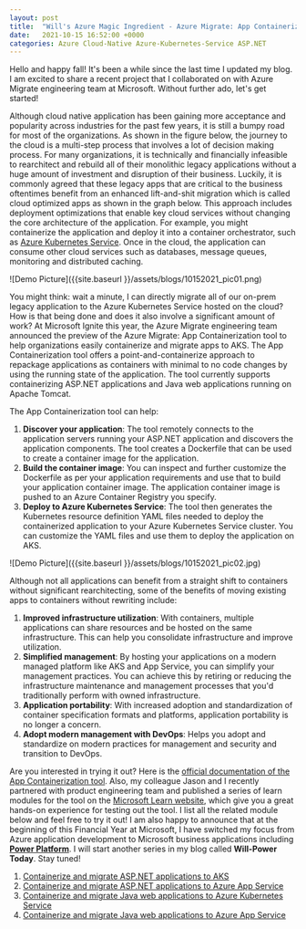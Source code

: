 ```yaml
---
layout: post
title:  "Will's Azure Magic Ingredient - Azure Migrate: App Containerization Tool"
date:   2021-10-15 16:52:00 +0000
categories: Azure Cloud-Native Azure-Kubernetes-Service ASP.NET 
---
```

  
Hello and happy fall! It's been a while since the last time I updated my blog. I am excited to share a recent project that I collaborated on with Azure Migrate engineering team at Microsoft. Without further ado, let's get started!

Although cloud native application has been gaining more acceptance and popularity across industries for the past few years, it is still a bumpy road for most of the organizations. As shown in the figure below, the journey to the cloud is a multi-step process that involves a lot of decision making process. For many organizations, it is technically and financially infeasible to rearchitect and rebuild all of their monolithic legacy applications without a huge amount of investment and disruption of their business. Luckily, it is commonly agreed that these legacy apps that are critical to the business oftentimes benefit from an enhanced lift-and-shit migration which is called cloud optimized apps as shown in the graph below. This approach includes deployment optimizations that enable key cloud services without changing the core architecture of the application. For example, you might containerize the application and deploy it into a container orchestrator, such as [Azure Kubernetes Service](https://azure.microsoft.com/en-us/services/kubernetes-service/#overview). Once in the cloud, the application can consume other cloud services such as databases, message queues, monitoring and distributed caching.

![Demo Picture]({{site.baseurl }}/assets/blogs/10152021_pic01.png)

You might think: wait a minute, I can directly migrate all of our on-prem legacy application to the Azure Kubernetes Service hosted on the cloud? How is that being done and does it also involve a significant amount of work? At Microsoft Ignite this year, the Azure Migrate engineering team announced the preview of the Azure Migrate: App Containerization tool to help organizations easily containerize and migrate apps to AKS. The App Containerization tool offers a point-and-containerize approach to repackage applications as containers with minimal to no code changes by using the running state of the application. The tool currently supports containerizing ASP.NET applications and Java web applications running on Apache Tomcat.

The App Containerization tool can help:

1. **Discover your application**: The tool remotely connects to the application servers running your ASP.NET application and discovers the application components. The tool creates a Dockerfile that can be used to create a container image for the application.
2. **Build the container image**: You can inspect and further customize the Dockerfile as per your application requirements and use that to build your application container image. The application container image is pushed to an Azure Container Registry you specify.
3. **Deploy to Azure Kubernetes Service**: The tool then generates the Kubernetes resource definition YAML files needed to deploy the containerized application to your Azure Kubernetes Service cluster. You can customize the YAML files and use them to deploy the application on AKS.

![Demo Picture]({{site.baseurl }}/assets/blogs/10152021_pic02.jpg)

Although not all applications can benefit from a straight shift to containers without significant rearchitecting, some of the benefits of moving existing apps to containers without rewriting include:

1. **Improved infrastructure utilization**: With containers, multiple applications can share resources and be hosted on the same infrastructure. This can help you consolidate infrastructure and improve utilization.
2. **Simplified management**: By hosting your applications on a modern managed platform like AKS and App Service, you can simplify your management practices. You can achieve this by retiring or reducing the infrastructure maintenance and management processes that you'd traditionally perform with owned infrastructure.
3. **Application portability**: With increased adoption and standardization of container specification formats and platforms, application portability is no longer a concern.
4. **Adopt modern management with DevOps**: Helps you adopt and standardize on modern practices for management and security and transition to DevOps.

Are you interested in trying it out? Here is the [official documentation of the App Containerization tool](https://docs.microsoft.com/en-us/azure/migrate/tutorial-app-containerization-aspnet-kubernetes). Also, my colleague Jason and I recently partnered with product engineering team and published a series of learn modules for the tool on the [Microsoft Learn website](https://docs.microsoft.com/en-us/learn/), which give you a great hands-on experience for testing out the tool. I list all the related module below and feel free to try it out! I am also happy to announce that at the beginning of this Financial Year at Microsoft, I have switched my focus from Azure application development to Microsoft business applications including [**Power Platform**](https://powerplatform.microsoft.com/en-us/). I will start another series in my blog called **Will-Power Today**. Stay tuned!

1. [Containerize and migrate ASP.NET applications to AKS](https://docs.microsoft.com/en-us/learn/modules/migrate-aspnet-app-azure-kubernetes-service/)
2. [Containerize and migrate ASP.NET applications to Azure App Service](https://docs.microsoft.com/en-us/learn/modules/migrate-aspnet-app-azure-app-service/)
3. [Containerize and migrate Java web applications to Azure Kubernetes Service](https://docs.microsoft.com/en-us/learn/modules/migrate-java-app-azure-kubernetes-service/)
4. [Containerize and migrate Java web applications to Azure App Service](https://docs.microsoft.com/en-us/learn/modules/migrate-java-app-azure-app-service/)
